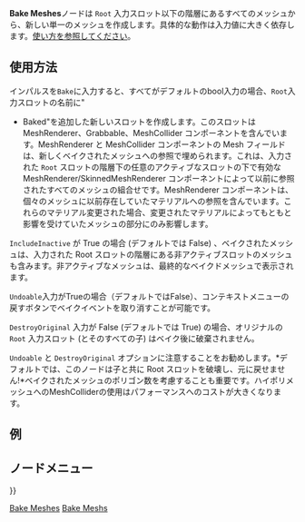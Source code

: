 <languages></languages>

**Bake Meshes**ノードは `Root`
入力スロット以下の階層にあるすべてのメッシュから、新しい単一のメッシュを作成します。具体的な動作は入力値に大きく依存します。[使い方を参照してください](#Usage "wikilink")。

## 使用方法

インパルスを`Bake`に入力すると、すべてがデフォルトのbool入力の場合、`Root`入力スロットの名前に"
- Baked"を追加した新しいスロットを作成します。このスロットは
MeshRenderer、Grabbable、MeshCollider
コンポーネントを含んでいます。MeshRenderer と MeshCollider
コンポーネントの Mesh
フィールドは、新しくベイクされたメッシュへの参照で埋められます。これは、入力された
`Root` スロットの階層下の任意のアクティブなスロットの下で有効な
MeshRenderer/SkinnedMeshRenderer
コンポーネントによって以前に参照されたすべてのメッシュの組合せです。MeshRenderer
コンポーネントは、個々のメッシュに以前存在していたマテリアルへの参照を含んでいます。これらのマテリアル変更された場合、変更されたマテリアルによってもともと影響を受けていたメッシュの部分にのみ影響します。

`IncludeInactive` が True の場合 (デフォルトでは False)
、ベイクされたメッシュは、入力された Root
スロットの階層にある非アクティブスロットのメッシュも含みます。非アクティブなメッシュは、最終的なベイクドメッシュで表示されます。

`Undoable`入力がTrueの場合（デフォルトではFalse）、コンテキストメニューの戻すボタンでベイクイベントを取り消すことが可能です。

`DestroyOriginal` 入力が False (デフォルトでは True)
の場合、オリジナルの `Root` 入力スロット (とそのすべての子)
はベイク後に破棄されません。

`Undoable` と `DestroyOriginal`
オプションに注意することをお勧めします。*デフォルトでは、このノードは子と共に
</code>Root</code>
スロットを破壊し、元に戻せません!*ベイクされたメッシュのポリゴン数を考慮することも重要です。ハイポリメッシュへのMeshColliderの使用はパフォーマンスへのコストが大きくなります。

## 例

## ノードメニュー

}}

[Bake Meshes](Category:Protoflux{{#translation:}} "wikilink") [Bake
Meshs](Category:Protoflux:Assets{{#translation:}} "wikilink")